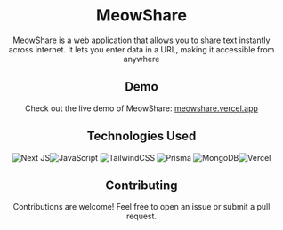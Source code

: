 <h1 align="center">MeowShare</h1>

<div align="center">
  MeowShare is a web application that allows you to share text instantly across internet. It lets you enter data in a URL, making it accessible from anywhere

## Demo

Check out the live demo of MeowShare: [meowshare.vercel.app](https://meowshare.vercel.app)

## Technologies Used
![Next JS](https://img.shields.io/badge/Next-black?style=for-the-badge&logo=next.js&logoColor=white)![JavaScript](https://img.shields.io/badge/javascript-%23323330.svg?style=for-the-badge&logo=javascript&logoColor=%23F7DF1E)
![TailwindCSS](https://img.shields.io/badge/tailwindcss-%2338B2AC.svg?style=for-the-badge&logo=tailwind-css&logoColor=white)
![Prisma](https://img.shields.io/badge/Prisma-3982CE?style=for-the-badge&logo=Prisma&logoColor=white)
![MongoDB](https://img.shields.io/badge/MongoDB-%234ea94b.svg?style=for-the-badge&logo=mongodb&logoColor=white)![Vercel](https://img.shields.io/badge/vercel-%23000000.svg?style=for-the-badge&logo=vercel&logoColor=white)


## Contributing
Contributions are welcome! Feel free to open an issue or submit a pull request.

</div>
